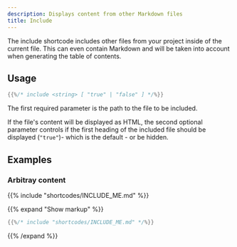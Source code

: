 ```yaml
---
description: Displays content from other Markdown files
title: Include
---
```


The include shortcode includes other files from your project inside of the current file. This can even contain Markdown and will be taken into account when generating the table of contents.

## Usage

````go
{{%/* include <string> [ "true" | "false" ] */%}}
````

The first required parameter is the path to the file to be included.

If the file's content will be displayed as HTML, the second optional parameter controls if the first heading of the included file should be displayed (`"true"`)- which is the default - or be hidden.

## Examples

### Arbitray content

{{% include "shortcodes/INCLUDE_ME.md" %}}

{{% expand "Show markup" %}}
````go
{{%/* include "shortcodes/INCLUDE_ME.md" */%}}
````
{{% /expand %}}
